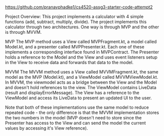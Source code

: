 https://github.com/pranavphadke1/cs4520-assg3-starter-code-attempt2

Project Overview:
This project implements a calculator with 4 simple functions (add, subtract, multiply, divide). The project implements 
this calculator through two architectures. One way is through MVP and the other is through MVVM.

MVP
The MVP method uses a View called MVPFragment.kt, a model called Model.kt, and a presenter called MVPPresenter.kt. 
Each one of these implements a corresponding interface found in MVPContract.
The Presenter holds a reference to the Model and the View and uses event listeners setup in the View to receive data and
forwards that data to the model.

MVVM
The MVVM method uses a View called MVVMFragment.kt, the same model as the MVP (Model.kt), and a ViewModel called MVVMViewModel.kt.
In MVVM, the viewmodel acts as a bridge between the View and the Model and doesn't hold references to the view. The ViewModel contains
LiveData (result and displayErrorMessage). The View has a reference to the ViewModel and access its LiveData to present an updated
UI to the user.

Note that both of these implementations use the same model to reduce repeated code - the only difference is that the MVVM implementation
stores the two numbers in the model (MVP doesn't need to store since the Presenter has access to the View and can send the model the current
values by accessing it's View reference).

